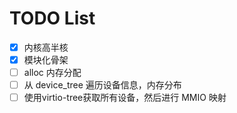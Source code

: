 # TODO List

- [x] 内核高半核
- [x] 模块化骨架
- [ ] alloc 内存分配
- [ ] 从 device_tree 遍历设备信息，内存分布
- [ ] 使用virtio-tree获取所有设备，然后进行 MMIO 映射
